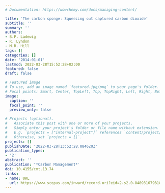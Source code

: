 ```yaml
---
# Documentation: https://wowchemy.com/docs/managing-content/

title: 'The carbon sponge: Squeezing out captured carbon dioxide'
subtitle: ''
summary: ''
authors:
- B.P. Ladewig
- R. Lyndon
- M.R. Hill
tags: []
categories: []
date: '2014-01-01'
lastmod: 2022-03-28T15:52:28+02:00
featured: false
draft: false

# Featured image
# To use, add an image named `featured.jpg/png` to your page's folder.
# Focal points: Smart, Center, TopLeft, Top, TopRight, Left, Right, BottomLeft, Bottom, BottomRight.
image:
  caption: ''
  focal_point: ''
  preview_only: false

# Projects (optional).
#   Associate this post with one or more of your projects.
#   Simply enter your project's folder or file name without extension.
#   E.g. `projects = ["internal-project"]` references `content/project/deep-learning/index.md`.
#   Otherwise, set `projects = []`.
projects: []
publishDate: '2022-03-28T13:52:28.084620Z'
publication_types:
- '2'
abstract: ''
publication: '*Carbon Management*'
doi: 10.4155/cmt.13.74
links:
- name: URL
  url: https://www.scopus.com/inward/record.uri?eid=2-s2.0-84893167931&doi=10.4155%2fcmt.13.74&partnerID=40&md5=1b31ef6f4fbb50c292647cf18350f4e9
---
```


